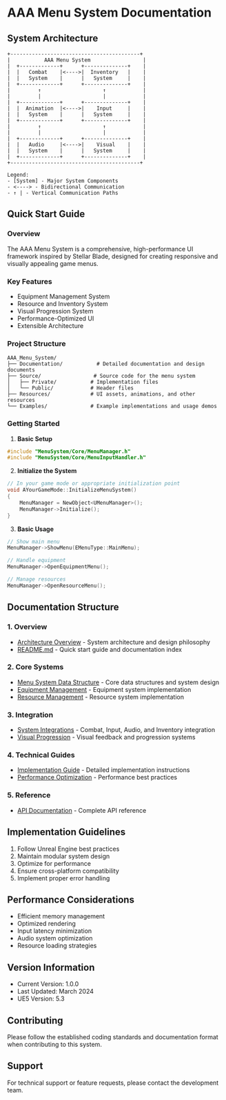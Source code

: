 # AAA Menu System Documentation

## System Architecture

```ascii
+------------------------------------------+
|           AAA Menu System                 |
|  +-------------+      +--------------+    |
|  |   Combat    |<---->|  Inventory   |    |
|  |   System    |      |   System     |    |
|  +-------------+      +--------------+    |
|         ↑                    ↑            |
|         |                    |            |
|  +-------------+      +--------------+    |
|  |  Animation  |<---->|    Input     |    |
|  |   System    |      |   System     |    |
|  +-------------+      +--------------+    |
|         ↑                    ↑            |
|         |                    |            |
|  +-------------+      +--------------+    |
|  |   Audio     |<---->|    Visual    |    |
|  |   System    |      |   System     |    |
|  +-------------+      +--------------+    |
+------------------------------------------+

Legend:
- [System] - Major System Components
- <----> - Bidirectional Communication
- ↑ | - Vertical Communication Paths
```

## Quick Start Guide

### Overview
The AAA Menu System is a comprehensive, high-performance UI framework inspired by Stellar Blade, designed for creating responsive and visually appealing game menus.

### Key Features
- Equipment Management System
- Resource and Inventory System
- Visual Progression System
- Performance-Optimized UI
- Extensible Architecture

### Project Structure
```
AAA_Menu_System/
├── Documentation/           # Detailed documentation and design documents
├── Source/                 # Source code for the menu system
│   ├── Private/           # Implementation files
│   └── Public/            # Header files
├── Resources/             # UI assets, animations, and other resources
└── Examples/              # Example implementations and usage demos
```

### Getting Started

1. **Basic Setup**
```cpp
#include "MenuSystem/Core/MenuManager.h"
#include "MenuSystem/Core/MenuInputHandler.h"
```

2. **Initialize the System**
```cpp
// In your game mode or appropriate initialization point
void AYourGameMode::InitializeMenuSystem()
{
    MenuManager = NewObject<UMenuManager>();
    MenuManager->Initialize();
}
```

3. **Basic Usage**
```cpp
// Show main menu
MenuManager->ShowMenu(EMenuType::MainMenu);

// Handle equipment
MenuManager->OpenEquipmentMenu();

// Manage resources
MenuManager->OpenResourceMenu();
```

## Documentation Structure

### 1. Overview
- [Architecture Overview](./ArchitectureOverview.md) - System architecture and design philosophy
- [README.md](./README.md) - Quick start guide and documentation index

### 2. Core Systems
- [Menu System Data Structure](../2.CoreSystems/MenuSystemDataStructure.md) - Core data structures and system design
- [Equipment Management](../2.CoreSystems/EquipmentManagement.md) - Equipment system implementation
- [Resource Management](../2.CoreSystems/ResourceManagement.md) - Resource system implementation

### 3. Integration
- [System Integrations](../3.Integration/SystemIntegrations.md) - Combat, Input, Audio, and Inventory integration
- [Visual Progression](../3.Integration/VisualProgression.md) - Visual feedback and progression systems

### 4. Technical Guides
- [Implementation Guide](../4.TechnicalGuides/ImplementationGuide.md) - Detailed implementation instructions
- [Performance Optimization](../4.TechnicalGuides/PerformanceOptimization.md) - Performance best practices

### 5. Reference
- [API Documentation](../5.Reference/APIDocumentation.md) - Complete API reference

## Implementation Guidelines

1. Follow Unreal Engine best practices
2. Maintain modular system design
3. Optimize for performance
4. Ensure cross-platform compatibility
5. Implement proper error handling

## Performance Considerations
- Efficient memory management
- Optimized rendering
- Input latency minimization
- Audio system optimization
- Resource loading strategies

## Version Information
- Current Version: 1.0.0
- Last Updated: March 2024
- UE5 Version: 5.3

## Contributing
Please follow the established coding standards and documentation format when contributing to this system.

## Support
For technical support or feature requests, please contact the development team. 